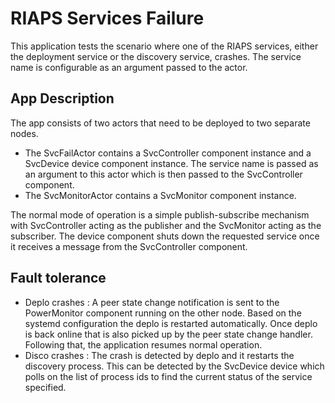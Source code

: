 RIAPS Services Failure
==========================

This application tests the scenario where one of the RIAPS services, either the deployment service or the discovery service, crashes. The service name is configurable as an argument passed to the actor.

App Description
-----------------

The app consists of two actors that need to be deployed to two separate nodes.

- The SvcFailActor contains a SvcController component instance and a SvcDevice device component instance. The service name is passed as an argument to this actor which is then passed to the SvcController component.
- The SvcMonitorActor contains a SvcMonitor component instance.

The normal mode of operation is a simple publish-subscribe mechanism with SvcController acting as the publisher and the SvcMonitor acting as the subscriber. The device component shuts down the requested service once it receives a message from the SvcController component.

Fault tolerance
--------------------

- Deplo crashes : A peer state change notification is sent to the PowerMonitor component running on the other node. Based on the systemd configuration the deplo is restarted automatically. Once deplo is back online that is also picked up by the peer state change handler. Following that, the application resumes normal operation.
- Disco crashes : The crash is detected by deplo and it restarts the discovery process. This can be detected by the SvcDevice device which polls on the list of process ids to find the current status of the service specified.
